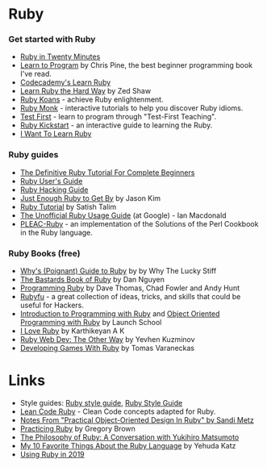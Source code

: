 # Ruby

### Get started with Ruby 
* [Ruby in Twenty Minutes](https://www.ruby-lang.org/en/documentation/quickstart/)
* [Learn to Program](https://pine.fm/LearnToProgram/) by Chris Pine, the best beginner programming book I've read.
* [Codecademy's Learn Ruby](https://www.codecademy.com/learn/learn-ruby)
* [Learn Ruby the Hard Way](https://learnrubythehardway.org/book/) by Zed Shaw
* [Ruby Koans](http://www.rubykoans.com/) - achieve Ruby enlightenment.
* [Ruby Monk](https://rubymonk.com/) - interactive tutorials to help you discover Ruby idioms.
* [Test First](http://testfirst.org/) - learn to program through "Test-First Teaching".
* [Ruby Kickstart](https://github.com/JoshCheek/ruby-kickstart) - an interactive guide to learning the Ruby.
* [I Want To Learn Ruby](http://iwanttolearnruby.com/)

### Ruby guides
* [The Definitive Ruby Tutorial For Complete Beginners](https://www.rubyguides.com/ruby-tutorial/)
* [Ruby User's Guide](http://www.rubyist.net/~slagell/ruby/)
* [Ruby Hacking Guide](https://ruby-hacking-guide.github.io/)
* [Just Enough Ruby to Get By](http://jasonkim.ca/projects/just_enough_ruby_to_get_by/) by Jason Kim
* [Ruby Tutorial](http://rubylearning.com/satishtalim/tutorial.html) by Satish Talim
* [The Unofficial Ruby Usage Guide](http://www.caliban.org/ruby/rubyguide.shtml) (at Google) - Ian Macdonald
* [PLEAC-Ruby](http://pleac.sourceforge.net/pleac_ruby/index.html#AEN4) - an implementation of the Solutions of the Perl Cookbook in the Ruby language.

### Ruby Books (free)
* [Why's (Poignant) Guide to Ruby](https://poignant.guide/) by by Why The Lucky Stiff
* [The Bastards Book of Ruby](http://ruby.bastardsbook.com/) by Dan Nguyen
* [Programming Ruby](http://ruby-doc.com/docs/ProgrammingRuby/) by Dave Thomas, Chad Fowler and Andy Hunt
* [Rubyfu](https://rubyfu.net/) - a great collection of ideas, tricks, and skills that could be useful for Hackers.
* [Introduction to Programming with Ruby](https://launchschool.com/books/ruby) and [Object Oriented Programming with Ruby](https://launchschool.com/books/oo_ruby) by Launch School
* [I Love Ruby](https://i-love-ruby.gitlab.io) by Karthikeyan A K
* [Ruby Web Dev: The Other Way](https://leanpub.com/rwdtow/read) by Yevhen Kuzminov
* [Developing Games With Ruby](https://leanpub.com/developing-games-with-ruby/read) by Tomas Varaneckas


# Links
* Style guides: [Ruby style guide](https://github.com/rubocop-hq/ruby-style-guide), [Ruby Style Guide](https://github.com/airbnb/ruby)
* [Lean Code Ruby](lhttps://github.com/uohzxela/clean-code-ruby#readme) - Clean Code concepts adapted for Ruby.
* [Notes From "Practical Object-Oriented Design In Ruby" by Sandi Metz](https://gist.github.com/speric/31ae0987d21eac1d4f87)
* [Practicing Ruby](https://github.com/elm-city-craftworks/practicing-ruby-manuscripts) by Gregory Brown
* [The Philosophy of Ruby: A Conversation with Yukihiro Matsumoto](https://www.artima.com/intv/ruby.html)
* [My 10 Favorite Things About the Ruby Language](https://yehudakatz.com/2009/08/24/my-10-favorite-things-about-the-ruby-language/) by Yehuda Katz
* [Using Ruby in 2019](https://jasoncharnes.com/using-ruby-in-2019/)
